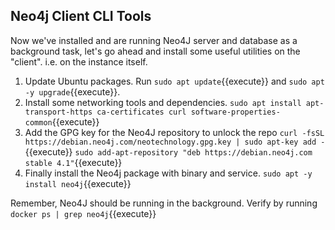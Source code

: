 ## Neo4j Client CLI Tools

Now we've installed and are running Neo4J server and database as a background task,
let's go ahead and install some useful utilities on the "client". i.e. on the instance
itself.

1. Update Ubuntu packages. Run `sudo apt update`{{execute}} and `sudo apt -y upgrade`{{execute}}. 
2. Install some networking tools and dependencies. 
`sudo apt install apt-transport-https ca-certificates curl software-properties-common`{{execute}}
3. Add the GPG key for the Neo4J repository to unlock the repo
`curl -fsSL https://debian.neo4j.com/neotechnology.gpg.key | sudo apt-key add -`{{execute}}
`sudo add-apt-repository "deb https://debian.neo4j.com stable 4.1"`{{execute}}
4. Finally install the Neo4j package with binary and service. 
`sudo apt -y install neo4j`{{execute}}

Remember, Neo4J should be running in the background. Verify by running `docker ps | grep neo4j`{{execute}}

